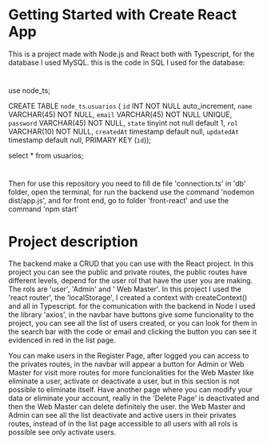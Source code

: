 # Getting Started with Create React App

This is a project made with Node.js and React both with Typescript, for the database I used MySQL.
this is the code in SQL I used for the database:

#

use node_ts;

CREATE TABLE `node_ts`.`usuarios` (
  `id` INT NOT NULL auto_increment,
  `name` VARCHAR(45) NOT NULL,
  `email` VARCHAR(45) NOT NULL UNIQUE,
  `password` VARCHAR(45) NOT NULL,
  `state` tinyint not null default 1,
  `rol` VARCHAR(10) NOT NULL,
  `createdAt` timestamp default null,
  `updatedAt` timestamp default null,
  PRIMARY KEY (`id`));
  
  
select * from usuarios;

# 

Then for use this repository you need to fill de file 'connection.ts' in 'db' folder,
open the terminal, for run the backend use the command 'nodemon dist/app.js', and for front end, go to folder 'front-react' and use the command 'npm start'


 # Project description
 
The backend make a CRUD that you can use with the React project. In this project you can see the public and private routes, the public routes have different levels, depend for the user rol that have the user you are making. The rols are 'user', 'Admin' and ' Web Master'. In this project I used the 'react router', the 'localStorage', I created a context with createContext() and all in Typescript. for the comunication with the backend in Node I used the library 'axios', in the navbar have buttons give some funcionality to the project, you can see all the list of users created, or you can look for them in the search bar with the code or email and clicking the button you can see it evidenced in red in the list page.

You can make users in the Register Page, after logged you can access to the privates routes, in the navbar will appear a button for Admin or Web Master for visit more routes for more funcionalities for the Web Master like eliminate a user, activate or deactivate a user, but in this section is not possible to eliminate itself. Have another page where you can modify your data or eliminate your account, really in the 'Delete Page' is deactivated and then the Web Master can delete definitely the user. the Web Master and Admin can see all the list deactivate and active users in their privates routes, instead of in the list page accessible to all users with all rols is possible see only activate users.


